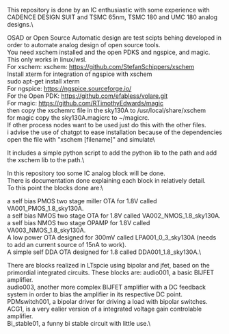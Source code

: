 This repository is done by an IC enthusiastic with some experience with CADENCE DESIGN SUIT and TSMC 65nm, TSMC 180 and UMC 180 analog designs.\


OSAD or Open Source Automatic design are test scipts behing developed in order to automate analog design of open source tools.\
You need xschem installed and the open PDKS and ngspice, and magic. This only works in linux/wsl.\
For xschem:
xschem: https://github.com/StefanSchippers/xschem \
Install xterm for integration of ngspice with xschem \
sudo apt-get install xterm \
For ngspice:
https://ngspice.sourceforge.io/ <br>
For the Open PDK:
https://github.com/efabless/volare.git <br>
For magic:
https://github.com/RTimothyEdwards/magic <br>
then copy the xschemrc file in the sky130A to /usr/local/share/xschem <br>
for magic copy the sky130A.magicrc to ~/magicrc. <br>
If other process nodes want to be used just do this with the other files. <br>
i advise the use of chatgpt to ease installation because of the dependencies\
open the file with "xschem [filename]" and simulate\

It includes a simple python script to add the python lib to the path and add the xschem lib to the path.\


In this repository too some IC analog block will be done.\
There is documentation done explaining each block in relatively detail.\
To this point the blocks done are:\

a self bias PMOS two stage miller OTA for 1.8V called VA001_PMOS_1.8_sky130A.\
a self bias NMOS two stage  OTA for 1.8V called VA002_NMOS_1.8_sky130A.\
a self bias NMOS two stage  OPAMP for 1.8V called VA003_NMOS_1.8_sky130A.\
A low power OTA designed for 300mV called LPA001_0_3_sky130A (needs to add an current source of 15nA to work).\
A simple self DDA OTA designed for 1.8 called DDA001_1.8_sky130A.\



There are blocks realized in LTspcie using bipolar and jfet, based on the primordial integrated circuits. These blocks are:
audio001, a basic BIJFET amplifier.\
audio003, another more complex BIJFET amplifier with a DC feedback system in order to bias the amplifier in its respective DC point.\
PDMswitch001, a bipolar driver for driving a load with bipolar switches.\
ACG1, is a very ealier version of a integrated voltage gain controlable amplifier.\
Bi_stable01, a funny bi stable circuit with little use.\







